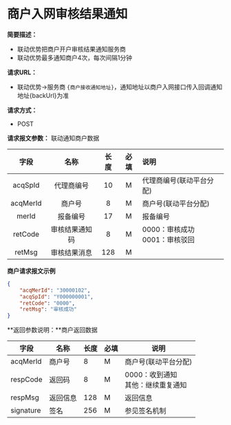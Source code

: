 # 商户入网审核结果通知

**简要描述：** 
- 联动优势把商户开户审核结果通知服务商
- 联动优势最多通知商户4次，每次间隔1分钟

**请求URL：** 
- 联动优势->服务商
`{商户接收通知地址}`，通知地址以商户入网接口传入回调通知地址{backUrl}为准

**请求方式：**

- POST 

**请求报文参数：** 联动通知商户数据

|   字段   |      名称      | 长度 | 必填 | 说明                               |
| :------: | :------------: | :--: | :--: | :--------------------------------- |
| acqSpId  |   代理商编号   |  10  |  M   | 代理商编号(联动平台分配)           |
| acqMerId |     商户号     |  8   |  M   | 商户号(联动平台分配)               |
| merId    |     报备编号   |  17  |  M   | 报备编号               		|
| retCode  | 审核结果通知码 |  8   |  M   | 0000：审核成功<br />0001：审核驳回 |
|  retMsg  |  审核结果消息  | 128  |  M   |                                    |

 **商户请求报文示例**

```json
{
	"acqMerId": "30000102",
	"acqSpId": "Y000000001",
	"retCode": "0000",
	"retMsg": "审核成功"
}
```

 **返回参数说明：**商户返回数据

| 字段      | 名称     | 长度 | 必填 | 说明                                   |
| --------- | -------- | ---- | ---- | -------------------------------------- |
| acqMerId  | 商户号   | 8    | M    | 商户号(联动平台分配)                   |
| respCode  | 返回码   | 8    | M    | 0000：收到通知<br />其他：继续重复通知 |
| respMsg   | 返回信息 | 128  | M    | 返回信息                               |
| signature | 签名     | 256  | M    | 参见签名机制                           |
